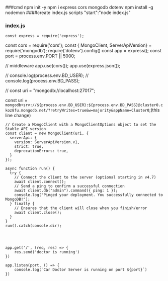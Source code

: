 ###cmd 
	npm init -y
	npm i express cors mongodb dotenv
  npm install -g nodemon
####create 
  index.js
	scripts
	"start":"node index.js"

### index.js

    const express = require('express');
const cors = require('cors');
const { MongoClient, ServerApiVersion} = require('mongodb');
require('dotenv').config()
const app = express();
const port = process.env.PORT || 5000;

// middleware
app.use(cors());
app.use(express.json());

// console.log(process.env.BD_USER);
// console.log(process.env.BD_PASS);


// const uri = "mongodb://localhost:27017";

const uri = `mongodb+srv://${process.env.BD_USER}:${process.env.BD_PASS}@cluster0.ckoz8fu.mongodb.net/?retryWrites=true&w=majority&appName=Cluster0`;(this line change)

    // Create a MongoClient with a MongoClientOptions object to set the Stable API version
    const client = new MongoClient(uri, {
      serverApi: {
        version: ServerApiVersion.v1,
        strict: true,
        deprecationErrors: true,
      }
    });

    async function run() {
      try {
        // Connect the client to the server	(optional starting in v4.7)
        await client.connect();
        // Send a ping to confirm a successful connection
        await client.db("admin").command({ ping: 1 });
        console.log("Pinged your deployment. You successfully connected to MongoDB!");
      } finally {
        // Ensures that the client will close when you finish/error
        await client.close();
      }
    }
    run().catch(console.dir);




    app.get('/', (req, res) => {
        res.send('doctor is running')
    })

    app.listen(port, () => {
        console.log(`Car Doctor Server is running on port ${port}`)
    })
